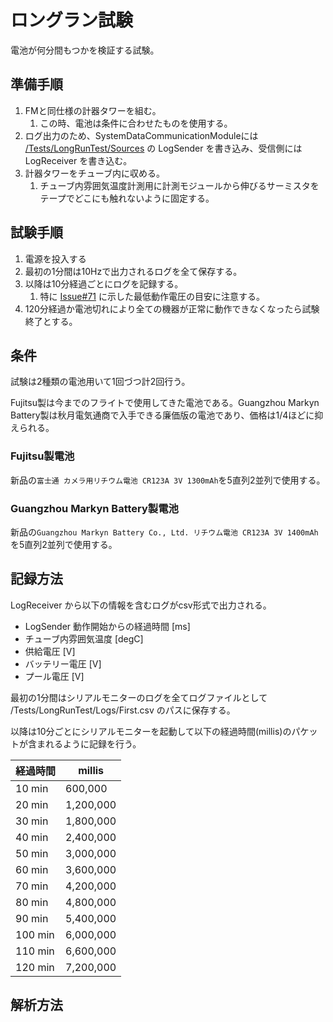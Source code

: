 # ロングラン試験

電池が何分間もつかを検証する試験。

## 準備手順

1. FMと同仕様の計器タワーを組む。
   1. この時、電池は条件に合わせたものを使用する。
2. ログ出力のため、SystemDataCommunicationModuleには [/Tests/LongRunTest/Sources](./Sources/) の LogSender を書き込み、受信側には LogReceiver を書き込む。
3. 計器タワーをチューブ内に収める。
   1. チューブ内雰囲気温度計測用に計測モジュールから伸びるサーミスタをテープでどこにも触れないように固定する。

## 試験手順

1. 電源を投入する
2. 最初の1分間は10Hzで出力されるログを全て保存する。
3. 以降は10分経過ごとにログを記録する。
   1. 特に [Issue#71](https://github.com/tokai-student-rocket-project/H-58-Avionics/issues/71#issuecomment-1622992770) に示した最低動作電圧の目安に注意する。
4. 120分経過か電池切れにより全ての機器が正常に動作できなくなったら試験終了とする。

## 条件

試験は2種類の電池用いて1回づつ計2回行う。

Fujitsu製は今までのフライトで使用してきた電池である。Guangzhou Markyn Battery製は秋月電気通商で入手できる廉価版の電池であり、価格は1/4ほどに抑えられる。

### Fujitsu製電池

新品の`富士通 カメラ用リチウム電池 CR123A 3V 1300mAh`を5直列2並列で使用する。

### Guangzhou Markyn Battery製電池

新品の`Guangzhou Markyn Battery Co., Ltd. リチウム電池 CR123A 3V 1400mAh`を5直列2並列で使用する。

## 記録方法

LogReceiver から以下の情報を含むログがcsv形式で出力される。
- LogSender 動作開始からの経過時間 [ms]
- チューブ内雰囲気温度 [degC]
- 供給電圧 [V]
- バッテリー電圧 [V]
- プール電圧 [V]

最初の1分間はシリアルモニターのログを全てログファイルとして /Tests/LongRunTest/Logs/First.csv のパスに保存する。

以降は10分ごとにシリアルモニターを起動して以下の経過時間(millis)のパケットが含まれるように記録を行う。

| 経過時間 | millis    |
| -------- | --------- |
| 10 min   | 600,000   |
| 20 min   | 1,200,000 |
| 30 min   | 1,800,000 |
| 40 min   | 2,400,000 |
| 50 min   | 3,000,000 |
| 60 min   | 3,600,000 |
| 70 min   | 4,200,000 |
| 80 min   | 4,800,000 |
| 90 min   | 5,400,000 |
| 100 min  | 6,000,000 |
| 110 min  | 6,600,000 |
| 120 min  | 7,200,000 |

## 解析方法
